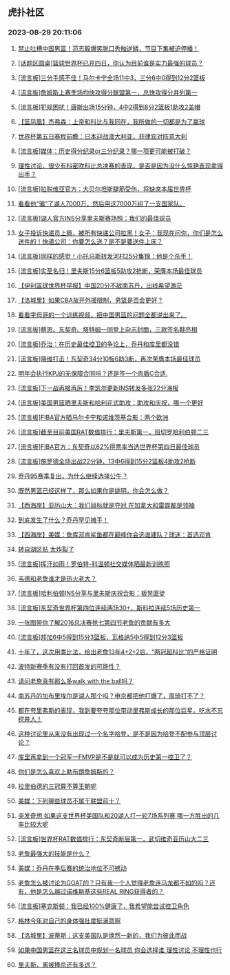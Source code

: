 ## 虎扑社区 
### 2023-08-29 20:11:06

1. [禁止吐槽中国男篮！范志毅爆笑脱口秀触逆鳞，节目下集被迫停播！](https://bbs.hupu.com/61887434.html)

2. [[话题区圆桌]篮球世界杯已开四日，你认为目前谁是实力最强的球员？](https://bbs.hupu.com/61885694.html)

3. [[流言板]三分手感不佳！马尔卡宁全场11中3，三分6中0得到12分2篮板](https://bbs.hupu.com/61888553.html)

4. [[流言板]詹姆斯上赛季场均快攻得分联盟第一，总快攻得分并列第一](https://bbs.hupu.com/61883207.html)

5. [[流言板]犯规困扰！唐斯出场15分钟，4中2得到8分2篮板1助攻2盖帽](https://bbs.hupu.com/61889269.html)

6. [【篮凤凰】杰弗森：上帝和科比与我同在，我所做的一切都是为了赢球](https://bbs.hupu.com/61886331.html)

7. [世界杯第五日赛程前瞻：日本迎战澳大利亚，菲律宾对阵意大利](https://bbs.hupu.com/61884252.html)

8. [[流言板]媒体：历史得分纪录or三分纪录？哪一项更可能被打破？](https://bbs.hupu.com/61884816.html)

9. [理性讨论，很少有科密吹科比总决赛的表现，是否是因为没什么惊艳表现拿得出手？](https://bbs.hupu.com/61889577.html)

10. [[流言板]拉脱维亚官方：大贝尔坦斯腿筋受伤，将缺席本届世界杯](https://bbs.hupu.com/61888948.html)

11. [看看他“骗”了湖人7000万，然后用这7000万组了一支国家队。](https://bbs.hupu.com/61884517.html)

12. [[流言板]湖人官方INS分享里夫斯赛场照：我们的最佳球员](https://bbs.hupu.com/61882218.html)

13. [女子投诉快递员上瘾，被所有快递公司拉黑！女子：我现在问你，你们是怎么送件的！快递公司：你要怎么送？是不是要送件上床？](https://bbs.hupu.com/61888854.html)

14. [[流言板]同样的感觉！小托马斯转发河村25分集锦：他是个杀手！](https://bbs.hupu.com/61883213.html)

15. [[流言板]实至名归！里夫斯15分6篮板5助攻2抢断，荣膺本场最佳球员](https://bbs.hupu.com/61881904.html)

16. [【伊利篮球世界杯早报】中国20分不敌南苏丹，出线希望渺茫](https://bbs.hupu.com/61879314.html)

17. [【洛城里】如果CBA放开外援限制，男篮是否会更好？](https://bbs.hupu.com/61883212.html)

18. [看看字母哥的一个训练视频，把中国男篮的问题全都说出来了。](https://bbs.hupu.com/61882959.html)

19. [[流言板]蔡恩、东契奇、塔特姆一同登上杂志封面，三款签名鞋亮相](https://bbs.hupu.com/61882932.html)

20. [[流言板]乔治：在历史最佳控卫的争论上，乔丹和库里都没错](https://bbs.hupu.com/61882367.html)

21. [[流言板]降维打击！东契奇34分10板6助3断，再次荣膺本场最佳球员](https://bbs.hupu.com/61881934.html)

22. [明年会执行KPJ的无保障合同吗？还是签一个肉盾C合适.](https://bbs.hupu.com/61888455.html)

23. [[流言板]下一战再接再厉！李凯尔更新INS转发多张22分海报](https://bbs.hupu.com/61883135.html)

24. [[流言板]美国男篮晒里夫斯和哈利花式助攻：助攻和庆祝，哪一个更好](https://bbs.hupu.com/61882442.html)

25. [[流言板]FIBA官方晒马尔卡宁和诺维茨基合影：两个欧洲](https://bbs.hupu.com/61889065.html)

26. [[流言板]截至目前美国RAT数值排行：里夫斯第一，班切罗哈利伯顿二三](https://bbs.hupu.com/61883362.html)

27. [[流言板]FIBA官方：东契奇以62%得票率当选世界杯第四日最佳球员](https://bbs.hupu.com/61888689.html)

28. [[流言板]施罗德全场出战22分钟，13中6得到15分2篮板4助攻2抢断](https://bbs.hupu.com/61888544.html)

29. [乔丹95赛季复出，为什么继续选择公牛？](https://bbs.hupu.com/61887377.html)

30. [既然男篮已经这样了，那么如果你是姚明，你会怎么做？](https://bbs.hupu.com/61888884.html)

31. [【西海岸】亚历山大：我们目标就是夺冠 在加拿大和雷霆都是领袖](https://bbs.hupu.com/61888052.html)

32. [到底发生了什么？乔丹罕见摊手！](https://bbs.hupu.com/61889023.html)

33. [【西海岸】美媒：詹库邓肯鲨鱼都在巅峰你会选谁建队？球迷：首选邓肯](https://bbs.hupu.com/61888503.html)

34. [转自湖区贴 太炸裂了](https://bbs.hupu.com/61885119.html)

35. [[流言板]挥汗如雨！罗伯特-科温顿社交媒体晒最新训练照](https://bbs.hupu.com/61889921.html)

36. [韦德和老詹谁才是热火老大？](https://bbs.hupu.com/61889116.html)

37. [[流言板]哈利伯顿INS分享与里夫斯庆祝合影：板凳匪徒](https://bbs.hupu.com/61882259.html)

38. [[流言板]东契奇世界杯第四位连续两场30+，斯科拉连续5场历史第一](https://bbs.hupu.com/61882063.html)

39. [一张图带你了解2016总决赛抢七第四节老詹的贡献有多大](https://bbs.hupu.com/61888425.html)

40. [[流言板]邦加6中5得到15分3篮板，瓦格纳5中5得到12分3篮板](https://bbs.hupu.com/61888756.html)

41. [十年了，这次用类比法，给出老詹13年4+2+2后，“两冠超科比”的严格证明](https://bbs.hupu.com/61884939.html)

42. [波特新赛季有没有打回首发的可能性？](https://bbs.hupu.com/61886759.html)

43. [请问老詹真有那么多walk with the ball吗？](https://bbs.hupu.com/61888515.html)

44. [南苏丹的加布里埃尔是湖人那个吗？申京都把他打爆了，周琦打不了？](https://bbs.hupu.com/61889836.html)

45. [都在夸里弗斯的表现，我到要夸夸那位带动里弗斯成长的那位巨星。吃水不忘挖井人！](https://bbs.hupu.com/61889777.html)

46. [这种讨论里从来没有出现过一个名字哈登，是不是因为哈登不配参与顶层讨论？](https://bbs.hupu.com/61889742.html)

47. [库里再拿到一个冠军一FMVP是不是就可以成为历史第一控卫了？](https://bbs.hupu.com/61889028.html)

48. [你们是怎么喜欢上勒布朗詹姆斯的？](https://bbs.hupu.com/61889687.html)

49. [拉里伯德的三冠算不算王朝呢](https://bbs.hupu.com/61888713.html)

50. [美媒：下列哪些球员不属于联盟前十？](https://bbs.hupu.com/61888584.html)

51. [突发奇想 如果这支世界杯美国队和20湖人打一轮7场系列赛 哪一方胜出的几率比较大呢](https://bbs.hupu.com/61889970.html)

52. [[流言板]世界杯RAT数值排行：东契奇断层第一，武切维奇亚历山大二三](https://bbs.hupu.com/61883444.html)

53. [老詹最强大的技能是什么？](https://bbs.hupu.com/61889054.html)

54. [美媒：乔丹在季后赛的统治地位不可撼动](https://bbs.hupu.com/61888505.html)

55. [老詹怎么被讨论为GOAT的？只有我一个人觉得老詹连马龙都不如的吗？还有，他是怎么越过诺维斯基这些REAL RING获得者的？](https://bbs.hupu.com/61889008.html)

56. [[流言板]塞克斯顿：我已经100%健康了，我希望能尝试控卫角色](https://bbs.hupu.com/61890233.html)

57. [格林今年对自己的身体强壮度挺满意啊](https://bbs.hupu.com/61886612.html)

58. [【洛城里】波蒂斯：这支美国队是焕然一新的，我们为彼此而战](https://bbs.hupu.com/61887976.html)

59. [如果中国男篮在这三名球员中规划一名球员 你会选择谁 理性讨论 不理性也行](https://bbs.hupu.com/61889403.html)

60. [里夫斯，离被捧杀还有多远？](https://bbs.hupu.com/61888951.html)

